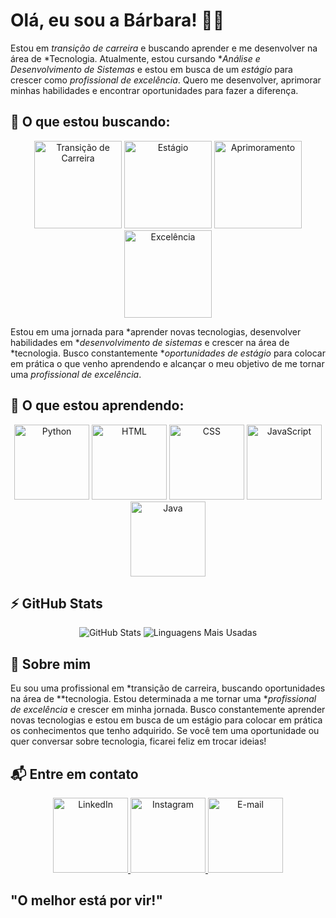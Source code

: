 # Olá, eu sou a Bárbara! 👩‍💻

Estou em *transição de carreira* e buscando aprender e me desenvolver na área de *Tecnologia. Atualmente, estou cursando **Análise e Desenvolvimento de Sistemas* e estou em busca de um *estágio* para crescer como *profissional de excelência*. Quero me desenvolver, aprimorar minhas habilidades e encontrar oportunidades para fazer a diferença.

## 🚀 O que estou buscando:
<p align="center">
  <img src="https://img.shields.io/badge/Transição_de_Carreira-FF9900?style=for-the-badge&logo=sourceforge&logoColor=white" width="140" alt="Transição de Carreira">
  <img src="https://img.shields.io/badge/Estágio-0078D4?style=for-the-badge&logo=windows&logoColor=white" width="140" alt="Estágio">
  <img src="https://img.shields.io/badge/Aprimoramento-00C853?style=for-the-badge&logo=python&logoColor=white" width="140" alt="Aprimoramento">
  <img src="https://img.shields.io/badge/Excelência-A6C5F7?style=for-the-badge&logo=java&logoColor=white" width="140" alt="Excelência">
</p>

Estou em uma jornada para *aprender novas tecnologias, desenvolver habilidades em **desenvolvimento de sistemas* e crescer na área de *tecnologia. Busco constantemente **oportunidades de estágio* para colocar em prática o que venho aprendendo e alcançar o meu objetivo de me tornar uma *profissional de excelência*.

## 🧠 O que estou aprendendo:
<p align="center">
  <img src="https://img.shields.io/badge/Python-3776AB?style=for-the-badge&logo=python&logoColor=white" width="120" alt="Python">
  <img src="https://img.shields.io/badge/HTML-E34F26?style=for-the-badge&logo=html5&logoColor=white" width="120" alt="HTML">
  <img src="https://img.shields.io/badge/CSS-1572B6?style=for-the-badge&logo=css3&logoColor=white" width="120" alt="CSS">
  <img src="https://img.shields.io/badge/JavaScript-F7DF1E?style=for-the-badge&logo=javascript&logoColor=black" width="120" alt="JavaScript">
  <img src="https://img.shields.io/badge/Java-007396?style=for-the-badge&logo=java&logoColor=white" width="120" alt="Java">
</p>

## ⚡ GitHub Stats

<p align="center">
  <img src="https://github-readme-stats.vercel.app/api?username=barbarabastossantos&show_icons=true&theme=radical&count_private=true" alt="GitHub Stats">
  <img src="https://github-readme-stats.vercel.app/api/top-langs/?username=barbarabastossantos&layout=compact&theme=radical&langs_count=10" alt="Linguagens Mais Usadas">
</p>

## 💬 Sobre mim
Eu sou uma profissional em *transição de carreira, buscando oportunidades na área de **tecnologia. Estou determinada a me tornar uma **profissional de excelência* e crescer em minha jornada. Busco constantemente aprender novas tecnologias e estou em busca de um estágio para colocar em prática os conhecimentos que tenho adquirido. Se você tem uma oportunidade ou quer conversar sobre tecnologia, ficarei feliz em trocar ideias!

## 📬 Entre em contato
<p align="center">
  <a href="https://www.linkedin.com/in/barbara-dos-santos-bastos-0080571b6">
    <img src="https://img.shields.io/badge/LinkedIn-0A66C2?style=for-the-badge&logo=linkedin&logoColor=white" width="120" alt="LinkedIn">
  </a>
  <a href="https://www.instagram.com/barbara_s_bastos/">
    <img src="https://img.shields.io/badge/Instagram-E4405F?style=for-the-badge&logo=instagram&logoColor=white" width="120" alt="Instagram">
  </a>
  <a href="mailto:barbara.bastos1995@gmail.com">
    <img src="https://img.shields.io/badge/Email-EA4335?style=for-the-badge&logo=gmail&logoColor=white" width="120" alt="E-mail">
  </a>
</p>

## "O melhor está por vir!"
